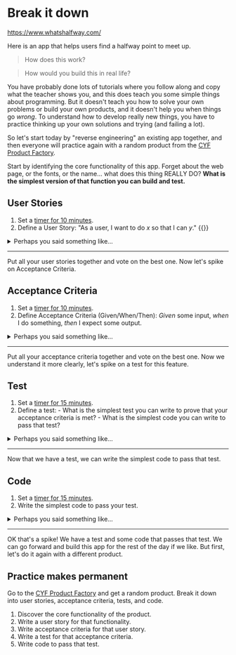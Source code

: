 <!---
title='Break it down'
time='120'
facilitation=true
[objectives]
+++
-->

# Break it down

https://www.whatshalfway.com/

Here is an app that helps users find a halfway point to meet up.

> How does this work?

> How would you build this in real life?

You have probably done lots of tutorials where you follow along and copy what the teacher shows you, and this does teach you some simple things about programming. But it doesn't teach you how to solve your own problems or build your own products, and it doesn't help you when things go _wrong_. To understand how to develop really new things, you have to practice thinking up your own solutions and trying (and failing a lot).

So let's start today by "reverse engineering" an existing app together, and then everyone will practice again with a random product from the [CYF Product Factory](./index.html).

Start by identifying the core functionality of this app. Forget about the web page, or the fonts, or the name... what does this thing REALLY DO? **What is the simplest version of that function you can build and test.**

## User Stories

<!--{{<note type="activity" title="Spike on User Stories, 10m" >}}-->

1. Set a [timer for 10 minutes](https://www.google.com/search?q=timer+for+10+minutes).
2. Define a User Story:
   "As a user, I want to do _x_ so that I can _y_."
   {{</note>}}

<details>
<summary>Perhaps you said something like...
</summary>
- As a user, I want to draw a line and cut it in half.
- As a user, I want to find the midpoint between me and my friend so we can meet for lunch.
- As a user, I want to enter two different locations and receive information about the geographic midpoint between them.
</details>

---

Put all your user stories together and vote on the best one. Now let's spike on Acceptance Criteria.

## Acceptance Criteria

<!--{{<note type="activity" title="Spike on Acceptance Criteria, 10m" >}}-->

1. Set a [timer for 10 minutes](https://www.google.com/search?q=timer+for+10+minutes).
2. Define Acceptance Criteria (Given/When/Then):
_Given_ some input, _when_ I do something, _then_ I expect some output.
<!--{{</note>}}-->

<details>
<summary>Perhaps you said something like...
</summary>
_Given_ that I have two distinct geographical locations,
_When_ I input these locations into the application,
_Then_ I should be provided with the geographic midpoint between the two locations.
</details>

---

Put all your acceptance criteria together and vote on the best one. Now we understand it more clearly, let's spike on a test for this feature.

## Test

<!--{{<note type="activity" title="Spike on Test, 15m" >}}-->

1. Set a [timer for 15 minutes](https://www.google.com/search?q=timer+for+10+minutes).
2. Define a test: - What is the simplest test you can write to prove that your acceptance criteria is met? - What is the simplest code you can write to pass that test?
<!--{{</note>}}-->

<details>
<summary>Perhaps you said something like...
</summary>

```js
const calculateMidpoint = require("./calculateMidpoint");

test("calculateMidpoint calculates the correct midpoint", () => {
  expect(calculateMidpoint(51.5074, 0.1278, 48.8566, 2.3522)).toEqual({
    lat: 50.182,
    lon: 1.24,
  });
});
```

This test defines two locations, London and Paris, and expects the midpoint between them to be calculated to three decimal places.

You might not have chosen to use longitude and latitude at all, so your test might look different. That's ok! The important thing is that you have a test for the acceptance criteria you defined.

</details>

---

Now that we have a test, we can write the simplest code to pass that test.

## Code

<!--{{<note type="activity" title="Spike on Code, 15m" >}}-->

1. Set a [timer for 15 minutes](https://www.google.com/search?q=timer+for+10+minutes).
2. Write the simplest code to pass your test.
<!--{{</note>}}-->

<details>
<summary>Perhaps you said something like...
</summary>

```js
function calculateMidpoint(lat1, lon1, lat2, lon2) {
  // Compute average latitude and longitude
  const mid_lat = (lat1 + lat2) / 2;
  const mid_lon = (lon1 + lon2) / 2;

  return {
    lat: parseFloat(mid_lat.toFixed(3)),
    lon: parseFloat(mid_lon.toFixed(2)),
  };
}

module.exports = calculateMidpoint;
```

This code takes two locations, calculates the average latitude and longitude, and returns the midpoint between them, more or less. It's more complicated to calculate the midpoint between two points on a sphere accurately.

So we have discovered something we need to ask our user about:

> how accurate do you need this to be?

Remember we are writing the simplest thing that can possibly _work_. For now, we'll use this rough calculation.

</details>

---

OK that's a spike! We have a test and some code that passes that test. We can go forward and build this app for the rest of the day if we like. But first, let's do it again with a different product.

## Practice makes permanent

Go to the [CYF Product Factory](./index.html) and get a random product. Break it down into user stories, acceptance criteria, tests, and code.

1. Discover the core functionality of the product.
2. Write a user story for that functionality.
3. Write acceptance criteria for that user story.
4. Write a test for that acceptance criteria.
5. Write code to pass that test.
